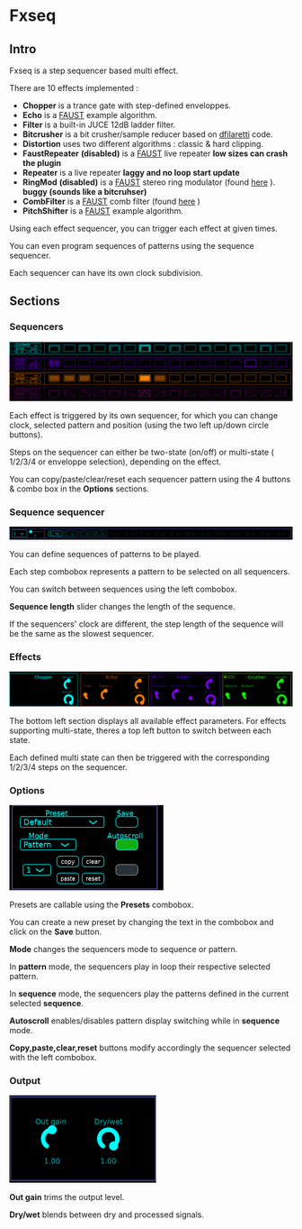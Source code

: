 # Fxseq

## Intro
Fxseq is a step sequencer based multi effect.

There are 10 effects implemented : 

- **Chopper** is a trance gate with step-defined enveloppes.
- **Echo** is a [FAUST](https://faust.grame.fr/) example algorithm.
- **Filter** is a built-in JUCE 12dB ladder filter.
- **Bitcrusher** is a bit crusher/sample reducer based on [dfilaretti](https://github.com/dfilaretti/bitcrusher-demo-2/tree/master) code.
- **Distortion** uses two different algorithms : classic & hard clipping.
- **FaustRepeater** **(disabled)** is a [FAUST](https://faust.grame.fr/) live repeater **low sizes can crash the plugin**
- **Repeater** is a live repeater **laggy and no loop start update**
- **RingMod** **(disabled)** is a [FAUST](https://faust.grame.fr/) stereo ring modulator (found [here](https://ccrma.stanford.edu/wiki/FaustWorkshop2014#Stereo_Ring_Modulator) ). **buggy (sounds like a bitcruhser)**
- **CombFilter** is a [FAUST](https://faust.grame.fr/) comb filter (found [here](https://ccrma.stanford.edu/wiki/FaustWorkshop2014#Feedforward_Comb_Filter) )
- **PitchShifter** is a [FAUST](https://faust.grame.fr/) example algorithm.

Using each effect sequencer, you can trigger each effect at given times.

You can even program sequences of patterns using the sequence sequencer.

Each sequencer can have its own clock subdivision. 

## Sections
### Sequencers
![alt text](Ressources/images/sequencers.png)

Each effect is triggered by its own sequencer, for which you can change clock, selected pattern and position (using the two left up/down circle buttons).

Steps on the sequencer can either be two-state (on/off) or multi-state ( 1/2/3/4 or enveloppe selection), depending on the effect.

You can copy/paste/clear/reset each sequencer pattern using the 4 buttons & combo box in the **Options** sections.

### Sequence sequencer
![alt text](Ressources/images/sequenceSequencer.png)

You can define sequences of patterns to be played.

Each step combobox represents a pattern to be selected on all sequencers.

You can switch between sequences using the left combobox.

**Sequence length** slider changes the length of the sequence. 

If the sequencers' clock are different, the step length of the sequence will be the same as the slowest sequencer.

### Effects
![alt text](Ressources/images/effects.png)

The bottom left section displays all available effect parameters. For effects supporting multi-state, theres a top left button to switch between each state.

Each defined multi state can then be triggered with the corresponding 1/2/3/4 steps on the sequencer.

### Options
![alt text](Ressources/images/options.png)

Presets are callable using the **Presets** combobox.

You can create a new preset by changing the text in the combobox and click on the **Save** button.

**Mode** changes the sequencers mode to sequence or pattern. 

In **pattern** mode, the sequencers play in loop their respective selected pattern.

In **sequence** mode, the sequencers play the patterns defined in the current selected **sequence**.

**Autoscroll** enables/disables pattern display switching while in **sequence** mode.

**Copy,paste,clear,reset** buttons modify accordingly the sequencer selected with the left combobox.

### Output
![alt text](Ressources/images/output.png)

**Out gain** trims the output level.

**Dry/wet** blends between dry and processed signals.
